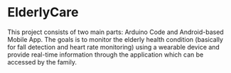 # ElderlyCare

This project consists of two main parts: Arduino Code and Android-based Mobile App.
The goals is to monitor the elderly health condition (basically for fall detection and heart rate monitoring) using a wearable device and provide real-time information through the application which can be accessed by the family.
